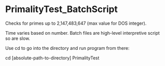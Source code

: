 # PrimalityTest_BatchScript

Checks for primes up to 2,147,483,647 (max value for DOS integer).

Time varies based on number.
Batch files are high-level interpretive script so are slow.

Use cd to go into the directory and run program from there:

cd [absolute-path-to-directory]
PrimalityTest
